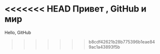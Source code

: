 <<<<<<< HEAD
 Привет  , GitHub  и мир 
=======
Hello, GitHub
>>>>>>> b8cdf42621b28b775396b1eae849ac1a43893f5b
